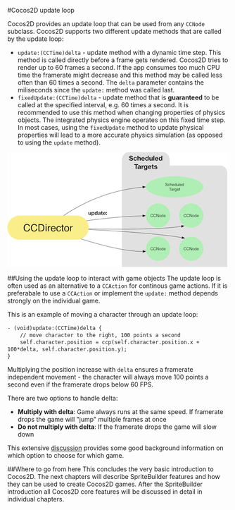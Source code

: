 #Cocos2D update loop


Cocos2D provides an update loop that can be used from any `CCNode` subclass.
Cocos2D supports two different update methods that are called by the update loop:

- `update:(CCTime)delta` - update method with a dynamic time step. This method is called directly before a frame gets rendered. Cocos2D tries to render up to 60 frames a second. If the app consumes too much CPU time the framerate might decrease and this method may be called less often than 60 times a second. The `delta` parameter contains the miliseconds since the `update:` method was called last. 
- `fixedUpdate:(CCTime)delta` - update method that is **guaranteed** to be called at the specified interval, e.g. 60 times a second. It is recommended to use this method when changing properties of physics objects. The integrated physics engine operates on this fixed time step. In most cases, using the `fixedUpdate` method to update physical properties will lead to a more accurate physics simulation (as opposed to using the `update` method).

![image](updateLoop.png)

##Using the update loop to interact with game objects
The update loop is often used as an alternative to a `CCAction` for continous game actions.
If it is preferabale to use a `CCAction` or implement the `update:` method depends strongly on the individual game.

This is an example of moving a character through an update loop:

    - (void)update:(CCTime)delta {
        // move character to the right, 100 points a second
        self.character.position = ccp(self.character.position.x + 100*delta, self.character.position.y);
    }
    
Multiplying the position increase with `delta` ensures a framerate independent movement - the character will always move 100 points a second even if the framerate drops below 60 FPS. 

There are two options to handle delta:

- **Multiply with delta**: Game always runs at the same speed. If framerate drops the game will "jump" multiple frames at once
- **Do not multiply with delta**: If the framerate drops the game will slow down

This extensive [discussion](http://www.learn-cocos2d.com/2013/10/game-engine-multiply-delta-time-or-not/) provides some good background information on which option to choose for which game.


##Where to go from here
This concludes the very basic introduction to Cocos2D. The next chapters will describe SpriteBuilder features and how they can be used to create Cocos2D games. After the SpriteBuilder introduction all Cocos2D core features will be discussed in detail in individual chapters.
